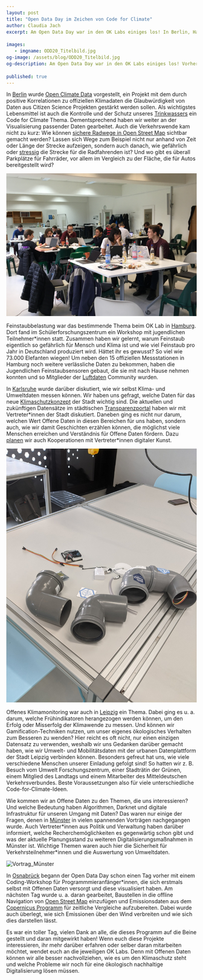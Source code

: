 ```yaml
---
layout: post
title: "Open Data Day im Zeichen von Code for Climate"
author: Claudia Jach
excerpt: Am Open Data Day war in den OK Labs einiges los! In Berlin, Hamburg, Karlsruhe, Leipzig, Münster und Osnabrück wurde intensiv getüftelt, diskutiert und gelernt. Vorherrschendes Thema: Wie können Offene Daten dem Klima nutzen? Anhand von Emissions-, Verkehrs und Trinkwasserdaten haben unsere Ehrenamtlichen eine Vielzahl von Anwendungsmöglichkeiten aufgezeigt.

images:
   - imgname: ODD20_Titelbild.jpg
og-image: /assets/blog/ODD20_Titelbild.jpg
og-description: Am Open Data Day war in den OK Labs einiges los! Vorherrschendes Thema: Wie können Offene Daten dem Klima nutzen?

published: true
---
```

In [Berlin](https://www.codefor.de/berlin/) wurde [Open Climate Data](https://openclimatedata.net/) vorgestellt, ein Projekt mit dem durch positive Korrelationen zu offiziellen Klimadaten die Glaubwürdigkeit von Daten aus Citizen Science Projekten gestärkt werden sollen. Als wichtigstes Lebensmittel ist auch die Kontrolle und der Schutz unseres [Trinkwassers](https://trinkwasser.codefor.de/) ein Code for Climate Thema. Dementsprechend haben wir weiter an der Visualisierung passender Daten gearbeitet. Auch die Verkehrswende kam nicht zu kurz: Wie können [sichere Radwege in Open Street Map](https://wiki.openstreetmap.org/wiki/Talk:Berlin/Verkehrswende) sichtbar gemacht werden? Lassen sich Wege zum Beispiel nicht nur anhand von Zeit oder Länge der Strecke aufzeigen, sondern auch danach, wie gefährlich oder [stressig](https://github.com/ckrey/stressmap) die Strecke für die Radfahrenden ist? Und wo gibt es überall Parkplätze für Fahrräder, vor allem im Vergleich zu der Fläche, die für Autos bereitgestellt wird?

![ODD20_Berlin](/assets/blog/ODD20_Berlin.jpeg)

Feinstaubbelastung war das bestimmende Thema beim OK Lab in [Hamburg](https://codeforhamburg.org). Dort fand im Schülerforschungszentrum ein Workshop mit jugendlichen Teilnehmer\*innen statt. Zusammen haben wir gelernt, warum Feinstaub eigentlich so gefährlich für Mensch und Klima ist und wie viel Feinstaub pro Jahr in Deutschland produziert wird. Hättet ihr es gewusst? So viel wie 73.000 Elefanten wiegen! Um neben den 15 offiziellen Messstationen in Hamburg noch weitere verlässliche Daten zu bekommen, haben die Jugendlichen Feinstaubsensoren gebaut, die sie mit nach Hause nehmen konnten und so Mitglieder der [Luftdaten](https://luftdaten.info/) Community wurden.

In [Karlsruhe](https://ok-lab-karlsruhe.de/) wurde darüber diskutiert, wie wir selbst Klima- und Umweltdaten messen können. Wir haben uns gefragt, welche Daten für das neue [Klimaschutzkonzept](https://ok-lab-karlsruhe.de/data/odd20/KlimadatenUndKlimakonzept.pdf) der Stadt wichtig sind. Die aktuellen und zukünftigen Datensätze im städtischen [Transparenzportal](https://transparenz.karlsruhe.de/) haben wir mit Vertreter\*innen der Stadt diskutiert. Daneben ging es nicht nur darum, welchen Wert Offene Daten in diesen Bereichen für uns haben, sondern auch, wie wir damit Geschichten erzählen können, die möglichst viele Menschen erreichen und Verständnis für Offene Daten fördern. Dazu [planen](https://ok-lab-karlsruhe.de/data/odd20/KunstUndDaten.pdf) wir auch Kooperationen mit Vertreter\*innen digitaler Kunst.

![ODD20_Hamburg](/assets/blog/ODD20_Hamburg.jpg)

Offenes Klimamonitoring war auch in [Leipzig](https://www.codefor.de/leipzig/) ein Thema. Dabei ging es u. a. darum, welche Frühindikatoren herangezogen werden können, um den Erfolg oder Misserfolg der Klimawende zu messen. Und können wir Gamification-Techniken nutzen, um unser eigenes ökologisches Verhalten zum Besseren zu wenden? Hier reicht es oft nicht, nur einen einzigen Datensatz zu verwenden, weshalb wir uns Gedanken darüber gemacht haben, wie wir Umwelt- und Mobilitätsdaten mit der urbanen Datenplattform der Stadt Leipzig verbinden können. Besonders gefreut hat uns, wie viele verschiedene Menschen unserer Einladung gefolgt sind! So hatten wir z. B. Besuch vom Umwelt Forschungszentrum, einer Stadträtin der Grünen, einem Mitglied des Landtags und einem Mitarbeiter des Mitteldeutschen Verkehrsverbundes. Beste Voraussetzungen also für viele unterschiedliche Code-for-Climate-Ideen.

Wie kommen wir an Offene Daten zu den Themen, die uns interessieren? Und welche Bedeutung haben Algorithmen, Darknet und digitale Infrastruktur für unseren Umgang mit Daten? Das waren nur einige der Fragen, denen in [Münster](https://codeformuenster.org/opendataday/) in vielen spannenden Vorträgen nachgegangen wurde. Auch Vertreter\*innen aus Politik und Verwaltung haben darüber informiert, welche Recherchemöglichkeiten es gegenwärtig schon gibt und was der aktuelle Planungsstand zu weiteren Digitalisierungsmaßnahmen in Münster ist. Wichtige Themen waren auch hier die Sicherheit für Verkehrsteilnehmer\*innen und die Auswertung von Umweltdaten.

![Vortrag_Münster](/assets/blog/Vortrag_Münster.jpg)

In [Osnabrück](http://codeforosnabrueck.org/) begann der Open Data Day schon einen Tag vorher mit einem Coding-Workshop für Programmmieranfänger\*innen, die sich erstmals selbst mit Offenen Daten versorgt und diese visualisiert haben. Am nächsten Tag wurde u. a. daran gearbeitet, Baustellen in die offline Navigation von [Open Street Map](https://www.openstreetmap.org) einzufügen und Emissionsdaten aus dem [Copernicus Programm](https://www.d-copernicus.de/) für zeitliche Vergleiche aufzubereiten. Dabei wurde auch überlegt, wie sich Emissionen über den Wind verbreiten und wie sich dies darstellen lässt.

Es war ein toller Tag, vielen Dank an alle, die dieses Programm auf die Beine gestellt und daran mitgewirkt haben! Wenn euch diese Projekte interessieren, ihr mehr darüber erfahren oder selber daran mitarbeiten möchtet, wendet euch an die jeweiligen OK Labs. Denn mit Offenen Daten können wir alle besser nachvollziehen, wie es um den Klimaschutz steht und welche Probleme wir noch für eine ökologisch nachhaltige Digitalisierung lösen müssen.
